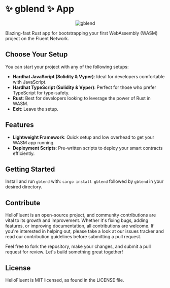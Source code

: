 # :sparkles: gblend :sparkles: App


<p align="center">
  <img src="https://i.ibb.co/CPfnFNV/gblend2.png" alt="gblend">
</p>


Blazing-fast Rust app for bootstrapping your first WebAssembly (WASM) project on the Fluent Network.
## Choose Your Setup

You can start your project with any of the following setups:

- **Hardhat JavaScript (Solidity & Vyper)**: Ideal for developers comfortable with JavaScript.
- **Hardhat TypeScript (Solidity & Vyper)**: Perfect for those who prefer TypeScript for type-safety.
- **Rust**: Best for developers looking to leverage the power of Rust in WASM.
- **Exit**: Leave the setup.

## Features

- **Lightweight Framework**: Quick setup and low overhead to get your WASM app running.
- **Deployment Scripts**: Pre-written scripts to deploy your smart contracts efficiently.

## Getting Started

Install and run `gblend` with: `cargo install gblend` followed by `gblend` in your desired directory.

## Contribute

HelloFluent is an open-source project, and community contributions are vital to its growth and improvement. Whether it's fixing bugs, adding features, or improving documentation, all contributions are welcome. If you're interested in helping out, please take a look at our issues tracker and read our contribution guidelines before submitting a pull request.

Feel free to fork the repository, make your changes, and submit a pull request for review. Let's build something great together!

## License

HelloFluent is MIT licensed, as found in the LICENSE file.


